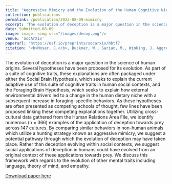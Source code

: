 ```yaml
---
title: "Aggressive Mimicry and the Evolution of the Human Cognitive Niche"
collection: publications
permalink: /publication/2022-08-09-mimicry
excerpt: 'The evolution of deception is a major question in the science of human origins. Several hypotheses have been proposed for its evolution. As part of a suite of cognitive traits, these explanations are often packaged under either the Social Brain Hypothesis, which seeks to explain the current adaptive use of this suite of cognitive traits in human social contexts, and the Foraging Brain Hypothesis, which seeks to explain how external environmental drivers led to a change in the human dietary niche with a subsequent increase in foraging-specific behaviors. As these hypotheses are often presented as competing schools of thought, few lines have been proposed linking these competing explanations together. Utilizing cross-cultural data gathered from the Human Relations Area File, we identify numerous (n = 366) examples of the application of deception towards prey across 147 cultures. By comparing similar behaviors in non-human animals which utilize a hunting strategy known as aggressive mimicry, we suggest a potential pathway through which the evolution of deception may have taken place. Rather than deception evolving within social contexts, we suggest social applications of deception in humans could have evolved from an original context of these applications towards prey. We discuss this framework with regards to the evolution of other mental traits including language, theory of mind, and empathy.'
date: Submitted-08-09
image: image: <img src="/images/decoy.png"/>
venue: 'SocArXiv'
paperurl: 'https://osf.io/preprints/socarxiv/hbtf7'
citation: '<b>Moser, C.</b>, Buckner, W., Sarian, M., Winking, J. Aggressive Mimicry and the Evolution of the Human Cognitive Niche. <i>Submitted.</i>'
---
```

The evolution of deception is a major question in the science of human origins. Several hypotheses have been proposed for its evolution. As part of a suite of cognitive traits, these explanations are often packaged under either the Social Brain Hypothesis, which seeks to explain the current adaptive use of this suite of cognitive traits in human social contexts, and the Foraging Brain Hypothesis, which seeks to explain how external environmental drivers led to a change in the human dietary niche with a subsequent increase in foraging-specific behaviors. As these hypotheses are often presented as competing schools of thought, few lines have been proposed linking these competing explanations together. Utilizing cross-cultural data gathered from the Human Relations Area File, we identify numerous (n = 366) examples of the application of deception towards prey across 147 cultures. By comparing similar behaviors in non-human animals which utilize a hunting strategy known as aggressive mimicry, we suggest a potential pathway through which the evolution of deception may have taken place. Rather than deception evolving within social contexts, we suggest social applications of deception in humans could have evolved from an original context of these applications towards prey. We discuss this framework with regards to the evolution of other mental traits including language, theory of mind, and empathy.

[Download paper here](http://culturologies.co/files/mimicry.pdf)